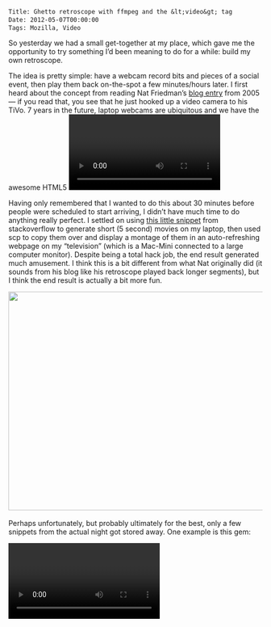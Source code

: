     Title: Ghetto retroscope with ffmpeg and the &lt;video&gt; tag
    Date: 2012-05-07T00:00:00
    Tags: Mozilla, Video


So yesterday we had a small get-together at my place, which gave me the opportunity to try something I&#8217;d been meaning to do for a while: build my own retroscope. 

The idea is pretty simple: have a webcam record bits and pieces of a social event, then play them back on-the-spot a few minutes/hours later. I first heard about the concept from reading Nat Friedman&#8217;s [blog entry][1] from 2005 &#8212; if you read that, you see that he just hooked up a video camera to his TiVo. 7 years in the future, laptop webcams are ubiquitous and we have the awesome HTML5 <video> tag, so I figured it would be easy to knock up something interesting in short order with zero custom hardware.

Having only remembered that I wanted to do this about 30 minutes before people were scheduled to start arriving, I didn&#8217;t have much time to do anything really perfect. I settled on using [this little snippet][2] from stackoverflow to generate short (5 second) movies on my laptop, then used scp to copy them over and display a montage of them in an auto-refreshing webpage on my &#8220;television&#8221; (which is a Mac-Mini connected to a large computer monitor). Despite being a total hack job, the end result generated much amusement. I think this is a bit different from what Nat originally did (it sounds from his blog like his retroscope played back longer segments), but I think the end result is actually a bit more fun. 

<a href="http://wrla.ch/blog/2012/05/ghetto-retroscope-with-ffmpeg-and-the-video-tag/retroscope-screenshot/" rel="attachment wp-att-598"><img src="/files/2012/05/retroscope-screenshot-1024x694.png" alt="" title="retroscope-screenshot" width="640" height="433" class="alignnone size-large wp-image-598" srcset="/files/2012/05/retroscope-screenshot-300x203.png 300w, /files/2012/05/retroscope-screenshot-1024x694.png 1024w, /files/2012/05/retroscope-screenshot.png 1319w" sizes="(max-width: 640px) 100vw, 640px" /></a>

Perhaps unfortunately, but probably ultimately for the best, only a few snippets from the actual night got stored away. One example is this gem:

<video src="/files/2012/05/willhappy.webm" controls>

(yes, that handsome fellow with the Pernot is me)

I thought it might be fun to release the slightly-cleaned up results of this experiment as opensource for others to play with, so I created a small project for it on github. Unlike the original version, no complicated scp scheme is required &#8212; I just reused Joel Maher&#8217;s most excellent mozhttpd library from [mozbase][3] to run a web server in the same process as the capture logic. All you need to do is run the server on a Linux machine with a webcam and connect to it with a web browser from any other machine on your local network. 

<https://github.com/wlach/retroscope>

Enjoy!

 [1]: http://nat.org/blog/2005/10/the-retroscope/
 [2]: http://stackoverflow.com/questions/7500763/command-line-streaming-webcam-with-audio-from-ubuntu-server-in-webm-format
 [3]: http://github.com/mozilla/mozbase